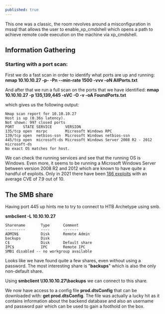 ```yaml
---
published: true
---
```

This one was a classic, the room revolves around a misconfiguration in mssql that allows the user to enable_xp_cmdshell which opens a path to achieve remote code execution on the machine via xp_cmdshell.

## Information Gathering

### Starting with a port scan:
First we do a fast scan in order to identify what ports are up and running:
**nmap 10.10.10.27 -p- -Pn --min-rate 1500 -vvv -oN AllPorts.txt**

And after that we run a full scan on the ports that we have identified:
 **nmap 10.10.10.27 -p 135,139,445 -sVC -O -v -oA FoundPorts.txt**

which gives us the following output:

 
    Nmap scan report for 10.10.10.27
	Host is up (0.36s latency).
	Not shown: 997 closed ports
	PORT    STATE SERVICE      VERSION
	135/tcp open  msrpc        Microsoft Windows RPC
	139/tcp open  netbios-ssn  Microsoft Windows netbios-ssn
	445/tcp open  microsoft-ds Microsoft Windows Server 2008 R2 - 2012 microsoft-ds
	No exact OS matches for host.

We can check the running services and see that the running OS is Windows. Even more, it seems to be running a Microsoft Windows Server between version 2008 R2 and 2012 which are known to have quite a handful of exploits. Only in 2021 there have been [186 exploits](https://stack.watch/product/microsoft/windows-server-2008/#:~:text=In%202021%20there%20have%20been,had%20382%20security%20vulnerabilities%20published.&text=However%2C%20the%20average%20CVE%20base,2021%20is%20greater%20by%200.42.) with an average CVE of 7.9 out of 10.

## The SMB share

Having port 445 up hints me to try to connect to HTB Archetype using smb.

**smbclient -L 10.10.10.27**

	Sharename       Type      Comment
    ---------       ----      -------
    ADMIN$          Disk      Remote Admin
    backups         Disk
    C$              Disk      Default share
    IPC$            IPC       Remote IPC
	SMB1 disabled -- no workgroup available

Looks like we have found quite a few shares, even without using a password.
The most interesting share is "**backups**" which is also the only non-default share.

Using **smbclient \\\\10.10.10.27\\backups** we can connect to this share.

We now have access to a config file **prod.dtsConfig** that  can be downloaded with: 
**get prod.dtsConfig**.
The file was actually a lucky hit as it contains information about the backend database and also an username and password pair which can be used to gain a foothold on the box.
